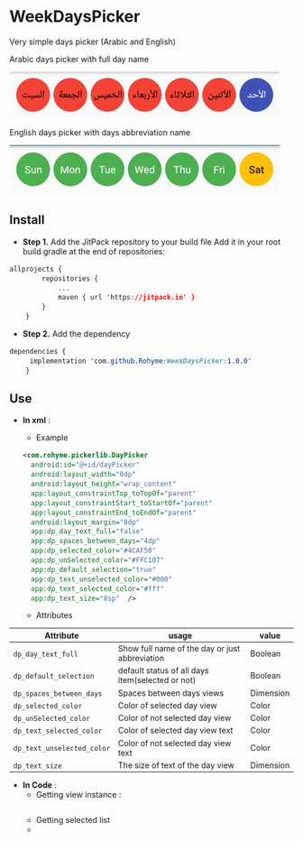 # WeekDaysPicker
Very simple days picker (Arabic and English)

Arabic days picker with full day name 

![Arabic dayPicker](https://github.com/Rohyme/WeekDaysPicker/blob/master/Ar%20screenshot.jpg)

English days picker with  days abbreviation name


![English dayPicker](https://github.com/Rohyme/WeekDaysPicker/blob/master/Eng%20screenshot.jpg)

## Install

 - **Step 1.** Add the JitPack repository to your build file Add it in your root build.gradle at the end of repositories:
```css
allprojects {
		repositories {
			...
			maven { url 'https://jitpack.io' }
		}
	}
```
- **Step 2.** Add the dependency
```css
dependencies {
	 implementation 'com.github.Rohyme:WeekDaysPicker:1.0.0'
	}

```

## Use

 - **In xml** :
	- Example
	```xml
	<com.rohyme.pickerlib.DayPicker  
	  android:id="@+id/dayPicker"  
	  android:layout_width="0dp"  
	  android:layout_height="wrap_content"  
	  app:layout_constraintTop_toTopOf="parent"  
	  app:layout_constraintStart_toStartOf="parent"  
	  app:layout_constraintEnd_toEndOf="parent"  
	  android:layout_margin="8dp"  
	  app:dp_day_text_full="false"  
	  app:dp_spaces_between_days="4dp"  
	  app:dp_selected_color="#4CAF50"  
	  app:dp_unSelected_color="#FFC107"  
	  app:dp_default_selection="true"  
	  app:dp_text_unselected_color="#000"  
	  app:dp_text_selected_color="#fff"  
	  app:dp_text_size="8sp"  /> 
	  ```
	  
	 - Attributes

	
|Attribute|usage|value
|--|--|--|
|```dp_day_text_full```  |Show full name of the day or just abbreviation  | Boolean |
|```dp_default_selection```|default status of all days item(selected or not)|Boolean|
|```dp_spaces_between_days```|Spaces between days views|Dimension|
|```dp_selected_color```|Color of selected day view|Color|
|```dp_unSelected_color```|Color of not selected day view|Color|
|```dp_text_selected_color```|Color of selected day view text|Color|
|```dp_text_unselected_color```|Color of not selected day view text|Color|
|```dp_text_size```|The size of text of the day view|Dimension|
 

- **In Code** :
	- Getting view instance : 
		```kotlin
		
		``` 
	- Getting selected list 
	- 

<!--stackedit_data:
eyJoaXN0b3J5IjpbLTE0MjA3ODY0MjcsLTEyNDA5Njg4MDYsMT
A4MDEzMzM1XX0=
-->